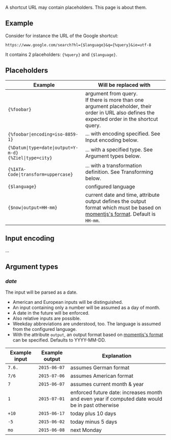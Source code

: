 A shortcut URL may contain placeholders. This page is about them.

## Example

Consider for instance the URL of the Google shortcut:

    https://www.google.com/search?hl={$language}&q={%query}&ie=utf-8

It contains 2 placeholders: `{%query}` and `{$language}`.

## Placeholders

Example	| Will be replaced with
---|---
`{%foobar}` | argument from query. <br>If there is more than one argument placeholder, their order in URL also defines the expected order in the shortcut query.
`{%foobar\|encoding=iso-8859-1}` | ... with encoding specified. See Input encoding below.
`{%Datum\|type=date\|output=Y-m-d}`<br>`{%Ziel\|type=city}` | ... with a specified type. See Argument types below.
`{%IATA-Code\|transform=uppercase}` | ... with a transformation definition. See Transforming below.
`{$language}` | configured language
`{$now\|output=HH-mm}` | current date and time, attribute output defines the output format which must be based on [momentjs's format](https://momentjs.com/docs/#/parsing/string-formats/). Default is `HH-mm`.

## Input encoding

...

## Argument types

### *date*

The input will be parsed as a date.

- American and European inputs will be distinguished.
- An input containing only a number will be assumed as a day of month.
- A date in the future will be enforced.
- Also relative inputs are possible.
- Weekday abbreviations are understood, too. The language is assumed from the configured language.
- With the attribute `output`, an output format based on [momentjs's format](https://momentjs.com/docs/#/parsing/string-formats/) can be specified. Defaults to YYYY-MM-DD.

Example input | Example output | Explanation
---|---|---
`7.6.` | `2015-06-07` | assumes German format
`7/6`  | `2015-07-06` | assumes American format
`7`    | `2015-06-07` | assumes current month & year
`1`    | `2015-07-01` | enforced future date: increases month and even year if computed date would be in past otherwise
`+10`  | `2015-06-17` | today plus 10 days
`-5`   | `2015-06-02` | today minus 5 days
`mo`   | `2015-06-08` | next Monday
